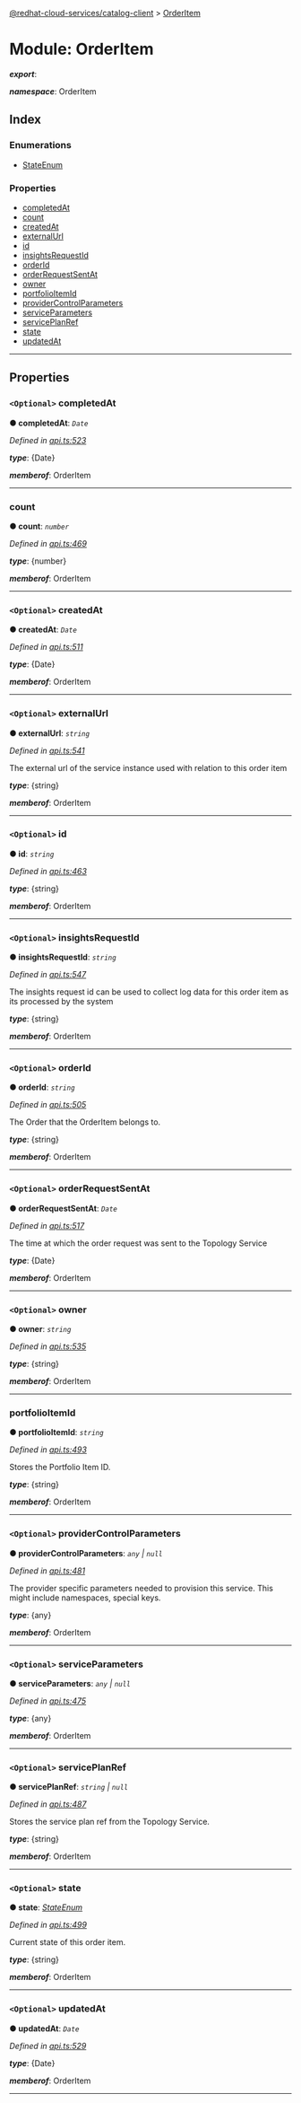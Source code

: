 [@redhat-cloud-services/catalog-client](../README.md) > [OrderItem](../modules/orderitem.md)

# Module: OrderItem

*__export__*: 

*__namespace__*: OrderItem

## Index

### Enumerations

* [StateEnum](../enums/orderitem.stateenum.md)

### Properties

* [completedAt](orderitem.md#completedat)
* [count](orderitem.md#count)
* [createdAt](orderitem.md#createdat)
* [externalUrl](orderitem.md#externalurl)
* [id](orderitem.md#id)
* [insightsRequestId](orderitem.md#insightsrequestid)
* [orderId](orderitem.md#orderid)
* [orderRequestSentAt](orderitem.md#orderrequestsentat)
* [owner](orderitem.md#owner)
* [portfolioItemId](orderitem.md#portfolioitemid)
* [providerControlParameters](orderitem.md#providercontrolparameters)
* [serviceParameters](orderitem.md#serviceparameters)
* [servicePlanRef](orderitem.md#serviceplanref)
* [state](orderitem.md#state)
* [updatedAt](orderitem.md#updatedat)

---

## Properties

<a id="completedat"></a>

### `<Optional>` completedAt

**● completedAt**: *`Date`*

*Defined in [api.ts:523](https://github.com/RedHatInsights/javascript-clients/blob/master/packages/catalog/api.ts#L523)*

*__type__*: {Date}

*__memberof__*: OrderItem

___
<a id="count"></a>

###  count

**● count**: *`number`*

*Defined in [api.ts:469](https://github.com/RedHatInsights/javascript-clients/blob/master/packages/catalog/api.ts#L469)*

*__type__*: {number}

*__memberof__*: OrderItem

___
<a id="createdat"></a>

### `<Optional>` createdAt

**● createdAt**: *`Date`*

*Defined in [api.ts:511](https://github.com/RedHatInsights/javascript-clients/blob/master/packages/catalog/api.ts#L511)*

*__type__*: {Date}

*__memberof__*: OrderItem

___
<a id="externalurl"></a>

### `<Optional>` externalUrl

**● externalUrl**: *`string`*

*Defined in [api.ts:541](https://github.com/RedHatInsights/javascript-clients/blob/master/packages/catalog/api.ts#L541)*

The external url of the service instance used with relation to this order item

*__type__*: {string}

*__memberof__*: OrderItem

___
<a id="id"></a>

### `<Optional>` id

**● id**: *`string`*

*Defined in [api.ts:463](https://github.com/RedHatInsights/javascript-clients/blob/master/packages/catalog/api.ts#L463)*

*__type__*: {string}

*__memberof__*: OrderItem

___
<a id="insightsrequestid"></a>

### `<Optional>` insightsRequestId

**● insightsRequestId**: *`string`*

*Defined in [api.ts:547](https://github.com/RedHatInsights/javascript-clients/blob/master/packages/catalog/api.ts#L547)*

The insights request id can be used to collect log data for this order item as its processed by the system

*__type__*: {string}

*__memberof__*: OrderItem

___
<a id="orderid"></a>

### `<Optional>` orderId

**● orderId**: *`string`*

*Defined in [api.ts:505](https://github.com/RedHatInsights/javascript-clients/blob/master/packages/catalog/api.ts#L505)*

The Order that the OrderItem belongs to.

*__type__*: {string}

*__memberof__*: OrderItem

___
<a id="orderrequestsentat"></a>

### `<Optional>` orderRequestSentAt

**● orderRequestSentAt**: *`Date`*

*Defined in [api.ts:517](https://github.com/RedHatInsights/javascript-clients/blob/master/packages/catalog/api.ts#L517)*

The time at which the order request was sent to the Topology Service

*__type__*: {Date}

*__memberof__*: OrderItem

___
<a id="owner"></a>

### `<Optional>` owner

**● owner**: *`string`*

*Defined in [api.ts:535](https://github.com/RedHatInsights/javascript-clients/blob/master/packages/catalog/api.ts#L535)*

*__type__*: {string}

*__memberof__*: OrderItem

___
<a id="portfolioitemid"></a>

###  portfolioItemId

**● portfolioItemId**: *`string`*

*Defined in [api.ts:493](https://github.com/RedHatInsights/javascript-clients/blob/master/packages/catalog/api.ts#L493)*

Stores the Portfolio Item ID.

*__type__*: {string}

*__memberof__*: OrderItem

___
<a id="providercontrolparameters"></a>

### `<Optional>` providerControlParameters

**● providerControlParameters**: *`any` \| `null`*

*Defined in [api.ts:481](https://github.com/RedHatInsights/javascript-clients/blob/master/packages/catalog/api.ts#L481)*

The provider specific parameters needed to provision this service. This might include namespaces, special keys.

*__type__*: {any}

*__memberof__*: OrderItem

___
<a id="serviceparameters"></a>

### `<Optional>` serviceParameters

**● serviceParameters**: *`any` \| `null`*

*Defined in [api.ts:475](https://github.com/RedHatInsights/javascript-clients/blob/master/packages/catalog/api.ts#L475)*

*__type__*: {any}

*__memberof__*: OrderItem

___
<a id="serviceplanref"></a>

### `<Optional>` servicePlanRef

**● servicePlanRef**: *`string` \| `null`*

*Defined in [api.ts:487](https://github.com/RedHatInsights/javascript-clients/blob/master/packages/catalog/api.ts#L487)*

Stores the service plan ref from the Topology Service.

*__type__*: {string}

*__memberof__*: OrderItem

___
<a id="state"></a>

### `<Optional>` state

**● state**: *[StateEnum](../enums/orderitem.stateenum.md)*

*Defined in [api.ts:499](https://github.com/RedHatInsights/javascript-clients/blob/master/packages/catalog/api.ts#L499)*

Current state of this order item.

*__type__*: {string}

*__memberof__*: OrderItem

___
<a id="updatedat"></a>

### `<Optional>` updatedAt

**● updatedAt**: *`Date`*

*Defined in [api.ts:529](https://github.com/RedHatInsights/javascript-clients/blob/master/packages/catalog/api.ts#L529)*

*__type__*: {Date}

*__memberof__*: OrderItem

___

